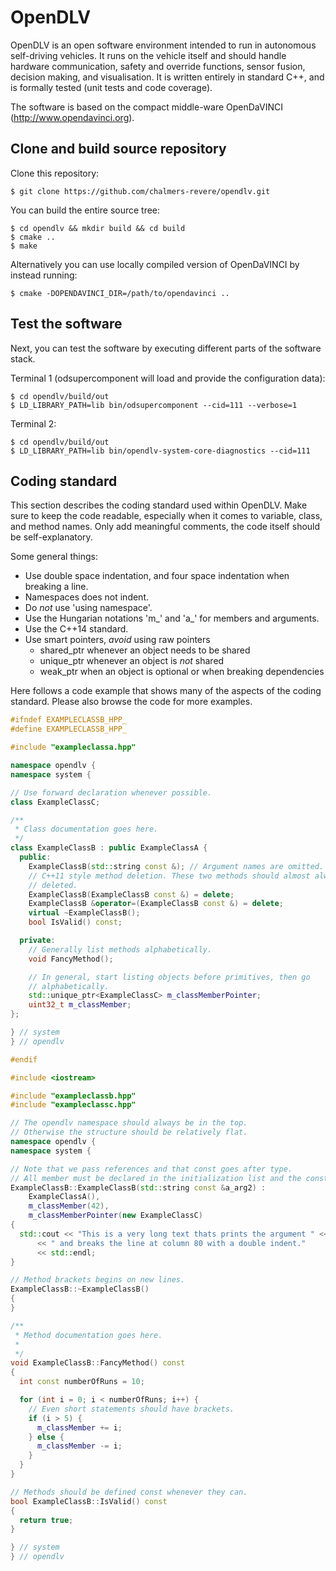 # OpenDLV

OpenDLV is an open software environment intended to run in autonomous self-driving vehicles. It runs on the vehicle itself and should handle hardware communication, safety and override functions, sensor fusion, decision making, and visualisation. It is written entirely in standard C++, and is formally tested (unit tests and code coverage).

The software is based on the compact middle-ware OpenDaVINCI (http://www.opendavinci.org).

## Clone and build source repository

Clone this repository:

    $ git clone https://github.com/chalmers-revere/opendlv.git

You can build the entire source tree:

    $ cd opendlv && mkdir build && cd build
    $ cmake ..
    $ make

Alternatively you can use locally compiled version of OpenDaVINCI by instead running:

    $ cmake -DOPENDAVINCI_DIR=/path/to/opendavinci ..

## Test the software

Next, you can test the software by executing different parts of the software stack.

Terminal 1 (odsupercomponent will load and provide the configuration data):

    $ cd opendlv/build/out
    $ LD_LIBRARY_PATH=lib bin/odsupercomponent --cid=111 --verbose=1

Terminal 2:

    $ cd opendlv/build/out
    $ LD_LIBRARY_PATH=lib bin/opendlv-system-core-diagnostics --cid=111

## Coding standard

This section describes the coding standard used within OpenDLV. Make sure to
keep the code readable, especially when it comes to variable, class, and method
names. Only add meaningful comments, the code itself should be
self-explanatory. 

Some general things:
* Use double space indentation, and four space indentation when breaking a line.
* Namespaces does not indent.
* Do _not_ use 'using namespace'.
* Use the Hungarian notations 'm_' and 'a_' for members and arguments.
* Use the C++14 standard.
* Use smart pointers, _avoid_ using raw pointers
  - shared_ptr<TYPE> whenever an object needs to be shared
  - unique_ptr<TYPE> whenever an object is _not_ shared
  - weak_ptr<TYPE> when an object is optional or when breaking dependencies 

Here follows a code example that shows many of the aspects of the coding
standard. Please also browse the code for more examples.

```C++
#ifndef EXAMPLECLASSB_HPP_
#define EXAMPLECLASSB_HPP_

#include "exampleclassa.hpp"

namespace opendlv {
namespace system {

// Use forward declaration whenever possible.
class ExampleClassC;

/**
 * Class documentation goes here.
 */
class ExampleClassB : public ExampleClassA {
  public:
    ExampleClassB(std::string const &); // Argument names are omitted.
    // C++11 style method deletion. These two methods should almost always be 
    // deleted.
    ExampleClassB(ExampleClassB const &) = delete;
    ExampleClassB &operator=(ExampleClassB const &) = delete;
    virtual ~ExampleClassB();
    bool IsValid() const;

  private:
    // Generally list methods alphabetically.
    void FancyMethod();

    // In general, start listing objects before primitives, then go 
    // alphabetically.
    std::unique_ptr<ExampleClassC> m_classMemberPointer;
    uint32_t m_classMember;
};

} // system
} // opendlv

#endif
```

```C++
#include <iostream>

#include "exampleclassb.hpp"
#include "exampleclassc.hpp"

// The opendlv namespace should always be in the top.
// Otherwise the structure should be relatively flat.
namespace opendlv {
namespace system {

// Note that we pass references and that const goes after type.
// All member must be declared in the initialization list and the constructor.
ExampleClassB::ExampleClassB(std::string const &a_arg2) :
    ExampleClassA(),
    m_classMember(42),
    m_classMemberPointer(new ExampleClassC)
{
  std::cout << "This is a very long text thats prints the argument " << a_arg2
      << " and breaks the line at column 80 with a double indent." 
      << std::endl; 
}

// Method brackets begins on new lines.
ExampleClassB::~ExampleClassB() 
{
}

/**
 * Method documentation goes here.
 *
 */
void ExampleClassB::FancyMethod() const 
{
  int const numberOfRuns = 10;

  for (int i = 0; i < numberOfRuns; i++) {
    // Even short statements should have brackets.
    if (i > 5) {
      m_classMember += i;
    } else {
      m_classMember -= i;
    }
  }
}

// Methods should be defined const whenever they can.
bool ExampleClassB::IsValid() const
{
  return true;
}

} // system
} // opendlv
```
